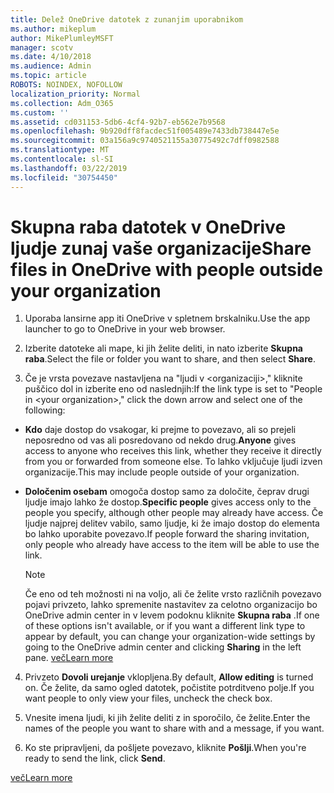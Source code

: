 ```yaml
---
title: Delež OneDrive datotek z zunanjim uporabnikom
ms.author: mikeplum
author: MikePlumleyMSFT
manager: scotv
ms.date: 4/10/2018
ms.audience: Admin
ms.topic: article
ROBOTS: NOINDEX, NOFOLLOW
localization_priority: Normal
ms.collection: Adm_O365
ms.custom: ''
ms.assetid: cd031153-5db6-4cf4-92b7-eb562e7b9568
ms.openlocfilehash: 9b920dff8facdec51f005489e7433db738447e5e
ms.sourcegitcommit: 03a156a9c9740521155a30775492c7dff0982588
ms.translationtype: MT
ms.contentlocale: sl-SI
ms.lasthandoff: 03/22/2019
ms.locfileid: "30754450"
---
```

# <a name="share-files-in-onedrive-with-people-outside-your-organization"></a><span data-ttu-id="ff8e7-102">Skupna raba datotek v OneDrive ljudje zunaj vaše organizacije</span><span class="sxs-lookup"><span data-stu-id="ff8e7-102">Share files in OneDrive with people outside your organization</span></span>

1. <span data-ttu-id="ff8e7-103">Uporaba lansirne app iti OneDrive v spletnem brskalniku.</span><span class="sxs-lookup"><span data-stu-id="ff8e7-103">Use the app launcher to go to OneDrive in your web browser.</span></span> 
    
2. <span data-ttu-id="ff8e7-104">Izberite datoteke ali mape, ki jih želite deliti, in nato izberite **Skupna raba**.</span><span class="sxs-lookup"><span data-stu-id="ff8e7-104">Select the file or folder you want to share, and then select **Share**.</span></span> 
    
3. <span data-ttu-id="ff8e7-105">Če je vrsta povezave nastavljena na "ljudi v \<organizaciji\>," kliknite puščico dol in izberite eno od naslednjih:</span><span class="sxs-lookup"><span data-stu-id="ff8e7-105">If the link type is set to "People in \<your organization\>," click the down arrow and select one of the following:</span></span> 
    
  - <span data-ttu-id="ff8e7-106">**Kdo** daje dostop do vsakogar, ki prejme to povezavo, ali so prejeli neposredno od vas ali posredovano od nekdo drug.</span><span class="sxs-lookup"><span data-stu-id="ff8e7-106">**Anyone** gives access to anyone who receives this link, whether they receive it directly from you or forwarded from someone else.</span></span> <span data-ttu-id="ff8e7-107">To lahko vključuje ljudi izven organizacije.</span><span class="sxs-lookup"><span data-stu-id="ff8e7-107">This may include people outside of your organization.</span></span> 
    
  - <span data-ttu-id="ff8e7-108">**Določenim osebam** omogoča dostop samo za določite, čeprav drugi ljudje imajo lahko že dostop.</span><span class="sxs-lookup"><span data-stu-id="ff8e7-108">**Specific people** gives access only to the people you specify, although other people may already have access.</span></span> <span data-ttu-id="ff8e7-109">Če ljudje najprej delitev vabilo, samo ljudje, ki že imajo dostop do elementa bo lahko uporabite povezavo.</span><span class="sxs-lookup"><span data-stu-id="ff8e7-109">If people forward the sharing invitation, only people who already have access to the item will be able to use the link.</span></span> 
    
    > [!NOTE]
    > <span data-ttu-id="ff8e7-110">Če eno od teh možnosti ni na voljo, ali če želite vrsto različnih povezavo pojavi privzeto, lahko spremenite nastavitev za celotno organizacijo bo OneDrive admin center in v levem podoknu kliknite **Skupna raba** .</span><span class="sxs-lookup"><span data-stu-id="ff8e7-110">If one of these options isn't available, or if you want a different link type to appear by default, you can change your organization-wide settings by going to the OneDrive admin center and clicking **Sharing** in the left pane.</span></span> [<span data-ttu-id="ff8e7-111">več</span><span class="sxs-lookup"><span data-stu-id="ff8e7-111">Learn more</span></span>](https://go.microsoft.com/fwlink/?linkid=871961)
  
4. <span data-ttu-id="ff8e7-112">Privzeto **Dovoli urejanje** vklopljena.</span><span class="sxs-lookup"><span data-stu-id="ff8e7-112">By default, **Allow editing** is turned on.</span></span> <span data-ttu-id="ff8e7-113">Če želite, da samo ogled datotek, počistite potrditveno polje.</span><span class="sxs-lookup"><span data-stu-id="ff8e7-113">If you want people to only view your files, uncheck the check box.</span></span> 
    
5. <span data-ttu-id="ff8e7-114">Vnesite imena ljudi, ki jih želite deliti z in sporočilo, če želite.</span><span class="sxs-lookup"><span data-stu-id="ff8e7-114">Enter the names of the people you want to share with and a message, if you want.</span></span>
    
6. <span data-ttu-id="ff8e7-115">Ko ste pripravljeni, da pošljete povezavo, kliknite **Pošlji**.</span><span class="sxs-lookup"><span data-stu-id="ff8e7-115">When you're ready to send the link, click **Send**.</span></span> 
    
[<span data-ttu-id="ff8e7-116">več</span><span class="sxs-lookup"><span data-stu-id="ff8e7-116">Learn more</span></span>](https://go.microsoft.com/fwlink/?linkid=871861)
  

